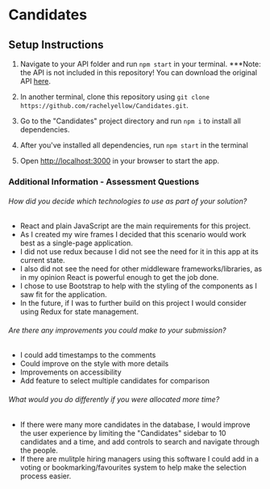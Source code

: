 # Candidates

## Setup Instructions

1. Navigate to your API folder and run `npm start` in your terminal. 
***Note: the API is not included in this repository! You can download the original API [here](https://github.com/KnockriInc/react-assessment).

2. In another terminal, clone this repository using `git clone https://github.com/rachelyellow/Candidates.git`.

3. Go to the "Candidates" project directory and run `npm i` to install all dependencies.

4. After you've installed all dependencies, run `npm start` in the terminal 

5. Open [http://localhost:3000](http://localhost:3000) in your browser to start the app.

### Additional Information - Assessment Questions

###### How did you decide which technologies to use as part of your solution?

- React and plain JavaScript are the main requirements for this project.
- As I created my wire frames I decided that this scenario would work best as a single-page application.
- I did not use redux because I did not see the need for it in this app at its current state.
- I also did not see the need for other middleware frameworks/libraries, as in my opinion React is powerful enough to get the job done. 
- I chose to use Bootstrap to help with the styling of the components as I saw fit for the application.
- In the future, if I was to further build on this project I would consider using Redux for state management.

###### Are there any improvements you could make to your submission?
- I could add timestamps to the comments
- Could improve on the style with more details
- Improvements on accessibility
- Add feature to select multiple candidates for comparison


###### What would you do differently if you were allocated more time?
- If there were many more candidates in the database, I would improve the user experience by limiting the "Candidates" sidebar to 10 candidates and a time, and add controls to search and navigate through the people.
- If there are mulitple hiring managers using this software I could add in a voting or bookmarking/favourites system to help make the selection process easier.

